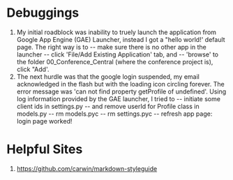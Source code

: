 # **Debuggings**

1. My initial roadblock was inability to truely launch the application from
   Google App Engine (GAE) Launcher, instead I got a "hello world!' default page. The
   right way is to
   -- make sure there is no other app in the launcher
   -- click 'File/Add Existing Application' tab, and
   -- 'browse' to the folder 00_Conference_Central (where the conference
      project is),  click "Add'.
2. The next hurdle was that the google login suspended, my email acknowledged
   in the flash but with the loading icon circling forever. The error message
   was 'can not find property getProfile of undefined'. Using log information
   provided by the GAE launcher, I tried to
   -- initiate some client ids in settings.py
   -- and remove userId for Profile class in models.py
   -- rm models.pyc
   -- rm settings.pyc
   -- refresh app page: login page worked!


# **Helpful Sites**
1. https://github.com/carwin/markdown-styleguide